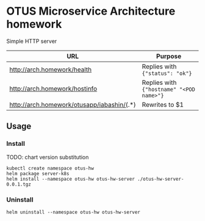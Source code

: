 # OTUS Microservice Architecture homework

Simple HTTP server

| URL                                        | Purpose                                  |
|--------------------------------------------|------------------------------------------|
| http://arch.homework/health                | Replies with `{"status": "ok"}`          |
| http://arch.homework/hostinfo              | Replies with `{"hostname" "<POD name>"}` |
| http://arch.homework/otusapp/iabashin/(.*) | Rewrites to $1                           |

## Usage

### Install
TODO: chart version substitution
```shell
kubectl create namespace otus-hw
helm package server-k8s
helm install --namespace otus-hw otus-hw-server ./otus-hw-server-0.0.1.tgz
```

### Uninstall
```shell
helm uninstall --namespace otus-hw otus-hw-server
```